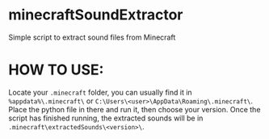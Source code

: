 # minecraftSoundExtractor
Simple script to extract sound files from Minecraft

# HOW TO USE:

Locate your `.minecraft` folder, you can usually find it in `%appdata%\.minecraft\` or `C:\Users\<user>\AppData\Roaming\.minecraft\`. Place the python file in there and run it, then choose your version. Once the script has finished running, the extracted sounds will be in `.minecraft\extractedSounds\<version>\`.
